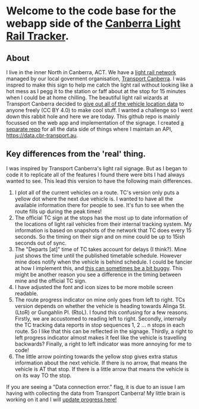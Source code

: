 # Welcome to the code base for the webapp side of the [Canberra Light Rail Tracker](https://cbr-transport.au).

## About
I live in the inner North in Canberra, ACT. We have a [light rail network](https://en.wikipedia.org/wiki/Light_rail_in_Canberra) managed by our local goverment organisation, [Transport Canberra](https://www.transport.act.gov.au/). I was inspred to make this sign to help me catch the light rail without looking like a hot mess as I pegg it to the station or faff about at the stop for 15 minutes when I could be at home chilling. The beautiful light rail wizards at Transport Canberra decided to [give out all of the vehicle location data](https://www.transport.act.gov.au/contact-us/information-for-developers) to anyone freely (CC BY 4.0) to make cool stuff. I wanted a challenge so I went down this rabbit hole and here we are today. This github repo is mainly focussed on the web app and implementation of the signage. I created [a separate repo](https://github.com/flightmansam/cbr-light-rail-data) for all the data side of things where I maintain an API, https://data.cbr-transport.au. 

## Key differences from the 'real' thing.
I was inspired by Transport Canberra's light rail signage. But as I began to code it to replicate all of the features I found there were bits I had always wanted to see. This lead this version to have the following main differences.
1. I plot all of the current vehicles on a route. TC's version only puts a yellow dot where the next due vehicle is. I wanted to have all the available information there for people to see. It's fun to see when the route fills up during the peak times!
2. The official TC sign at the stops has the most up to date information of the locations of light rail vehicles from their internal tracking system. My information is based on snapshots of the network that TC does every 15 seconds. So the timing on their sign and on mine could be up to 15ish seconds out of sync.
3. The "Departs [at]" time of TC takes account for delays (I think?). Mine just shows the time until the published timetable schedule. However mine does notify when the vehicle is behind schedule. I could be fancier at how I implement this, and [this can sometimes be a bit buggy](https://github.com/flightmansam/cbr-light-rail-react/issues/2). This might be another reason you see a difference in the timing between mine and the official TC sign.
4. I have adjusted the font and icon sizes to be more mobile screen readable.
5. The route progress indicator on mine only goes from left to right. TCs version depends on whether the vehicle is heading towards Alinga St. (LtoR) or Gungahlin Pl. (RtoL). I found this confusing for a few reasons. Firstly, we are accustomed to reading left to right. Secondly, internally the TC tracking data reports in stop sequences 1, 2 ... n stops in each route. So I like that this can be reflected in the signage. Thirdly, a right to left progress indicator almost makes it feel like the vehicle is travelling backwards? Finally, a right to left indicator was more annoying for me to code!
6. The little arrow pointing towards the yellow stop gives extra status information about the next vehicle. If there is no arrow, that means the vehicle is AT that stop. If there is a little arrow that means the vehicle is on its way TO the stop.

If you are seeing a "Data connection error." flag, it is due to an issue I am having with collecting the data from Transport Canberra! My little brain is working on it and I will [update progress here!](https://github.com/flightmansam/cbr-light-rail-react/issues/2)
